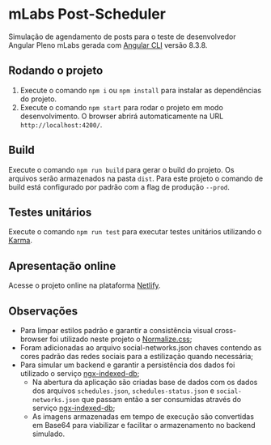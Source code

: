 # mLabs Post-Scheduler

Simulação de agendamento de posts para o teste de desenvolvedor Angular Pleno mLabs gerada com [Angular CLI](https://github.com/angular/angular-cli) versão 8.3.8.

## Rodando o projeto

1. Execute o comando `npm i` ou `npm install` para instalar as dependências do projeto.
2. Execute o comando `npm start` para rodar o projeto em modo desenvolvimento. O browser abrirá automaticamente na URL `http://localhost:4200/`.

## Build

Execute o comando `npm run build` para gerar o build do projeto. Os arquivos serão armazenados na pasta `dist`. Para este projeto o comando de build está configurado por padrão com a flag de produção `--prod`.

## Testes unitários

Execute o comando `npm run test` para executar testes unitários utilizando o [Karma](https://karma-runner.github.io).

## Apresentação online

Acesse o projeto online na plataforma [Netlify](https://mlabs-post-scheduler.netlify.app/).

## Observações

- Para limpar estilos padrão e garantir a consistência visual cross-browser foi utilizado neste projeto o [Normalize.css](https://necolas.github.io/normalize.css/);
- Foram adicionadas ao arquivo social-networks.json chaves contendo as cores padrão das redes sociais para a estilização quando necessária;
- Para simular um backend e garantir a persistência dos dados foi utilizado o serviço [ngx-indexed-db](https://github.com/assuncaocharles/ngx-indexed-db);
  - Na abertura da aplicação são criadas base de dados com os dados dos arquivos `schedules.json`, `schedules-status.json` e `social-networks.json` que passam então a ser consumidas através do serviço [ngx-indexed-db](https://github.com/assuncaocharles/ngx-indexed-db);
  - As imagens armazenadas em tempo de execução são convertidas em Base64 para viabilizar e facilitar o armazenamento no backend simulado.
